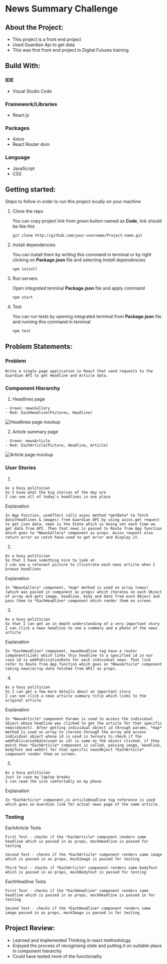 News Summary Challenge
=====================

About the Project:
------------

- This project is a front end project
- Used Guardian Api to get data
- This was first front end project in Digital Futures training

Build With:
---------

### IDE
- Visual Studio Code

### Framework/Libraries
- React.js

### Packages
- Axios
- React Router dom

### Language
- JavaScript
- CSS

Getting started:
-----------

Steps to follow in order to run this project locally on your machine

1. Clone the repo

    You can copy project link from *green* button named as **Code**, link should be like this
    ```
    git clone http://github.com/your-username/Project-name.git
    ```
2. Install dependencies

    You can install them by writing this command in terminal or by right clicking on **Package.json** file and selecting *Install dependencies*
    ```
    npm install
    ```
3. Run servers

    Open integrated terminal **Package.json** file and apply command
    ```
    npm start
    ```
5. Test

    You can run tests by opening integrated terminal from **Package.json** file and running this command in terminal
    ```
    npm test
    ```
Problem Statements:
-------------

### Problem
  ```
  Write a single page application in React that send requests to the Guardian API to get Headline and Article data.
  ```

### Component Hierarchy
1. Headlines page

```
- Green: newsGallery
- Red: EachHeadline(Pictures, Headline)
```

![Headlines page mockup](/images/news-summary-project-headlines-page-mockup.png)


2. Article summary page

```
- Green: newsArticle
- Red: EachArticle(Picture, Headline, Article)
```

![Article page mockup](/images/news-summary-project-article-page-mockup.png)

### User Stories

1.
```
As a busy politician
So I know what the big stories of the day are
I can see all of today's headlines in one place
```
Explanation
```
In App function, useEffect calls async method *getData* to fetch data(headlines & images) from Guardian API by using axios.get request to get json data. news is the State which is being set each time we get data from API. Then that news is passed to Route from App function which goes to *NewsGallery* component as props. Axios request also return error so catch have used to get error and display it.
```

2.
```
As a busy politician
So that I have something nice to look at
I can see a relevant picture to illustrate each news article when I browse headlines
```
Explanation
```
In *NewsGallery* component, *map* method is used on array (news) (which was passed in component as props) which iterates on each Object of array and gets image, headline, body and date from each Object and pass them to *EachHeadline* component which render them on screen.
```

3.
```
As a busy politician
So that I can get an in depth understanding of a very important story
I can click a news headline to see a summary and a photo of the news article
```
Explanation
```
In *EachHeadline* component, newsHeadline tag have a router component(Link) which links this headline to a specified id in our case id is webPublicationDate for each individual news. That link refer to Route from App function which goes on *NewsArticle* component taking news(array data fetched from API) as props.
```

4.
```
As a busy politician
So I can get a few more details about an important story
I can see click a news article summary title which links to the original article
```
Explanation
```
In *NewsArticle* component Params is used to access the individual object whose headline was clicked to get the article for that specific news(object). After getting individual object id through params, *map* method is used on array to iterate through the array and access individual object whose id is used in ternary to check if the webPublicationDate(used as id) is same as the object clicked, if they match then *EachArticle* component is called, passing image, headline, bodyText and webUrl for that specific newsObject *EachArticle* component render them on screen.
```

5.
```
As a busy politician
Just in case my laptop breaks
I can read the site comfortably on my phone
```

Explanation
```
In *EachArticle* component,in articleHeadline tag reference is used which goes on Guardian link for actual news page of the same article.
```
### Testing
EachArticle Tests
```
First Test - checks if the *EachArticle* component renders same headline which is passed in as props, mockHeadline is passed for testing

Second Test - checks if the *EachArticle* component renders same image which is passed in as props, mockImage is passed for testing

Third Test - checks if *EachArticle* component renders same bodyText which is passed in as props, mockBodyText is passed for testing
```
EachHeadline Tests
```
First Test - checks if the *EachHeadline* component renders same headline which is passed in as props, mockHeadline is passed in for testing

Second Test - checks if the *EachHeadline* component renders same image passed in as props, mockImage is passed in for testing
```

Project Review:
-----------

- Learned and implemented Thinking in react methodology
- Enjoyed the process of recognising state and putting it on suitable place in component hierarchy
- Could have tested more of the functionality
